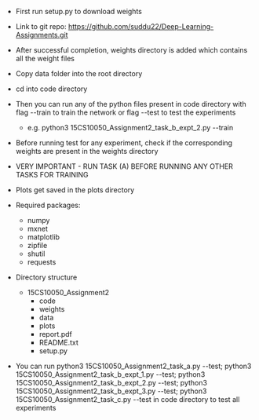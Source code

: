 - First run setup.py to download weights
- Link to git repo: https://github.com/suddu22/Deep-Learning-Assignments.git
- After successful completion, weights directory is added which contains all the weight files
- Copy data folder into the root directory
- cd into code directory
- Then you can run any of the python files present in code directory with flag --train to train the network or flag --test to test the experiments
    - e.g. python3 15CS10050_Assignment2_task_b_expt_2.py --train 
- Before running test for any experiment, check if the corresponding weights are present in the weights directory

- VERY IMPORTANT - RUN TASK (A) BEFORE RUNNING ANY OTHER TASKS FOR TRAINING

- Plots get saved in the plots directory

- Required packages:
    - numpy
    - mxnet
    - matplotlib
    - zipfile
    - shutil
    - requests

- Directory structure
    - 15CS10050_Assignment2
        - code
        - weights
        - data
        - plots
        - report.pdf
        - README.txt
        - setup.py


- You can run 
python3 15CS10050_Assignment2_task_a.py --test; python3 15CS10050_Assignment2_task_b_expt_1.py --test; python3 15CS10050_Assignment2_task_b_expt_2.py --test; python3 15CS10050_Assignment2_task_b_expt_3.py --test; python3 15CS10050_Assignment2_task_c.py --test 
in code directory to test all experiments
